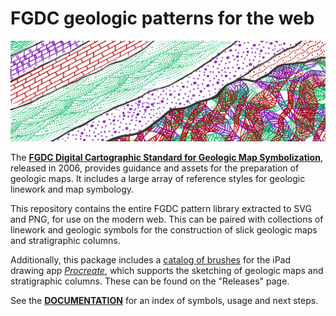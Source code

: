 # FGDC geologic patterns for the web

![Pattern example](doc/leader.png)

The [**FGDC Digital Cartographic Standard for Geologic Map
Symbolization**](fgdc_std), released in 2006, provides guidance and
assets for the preparation of geologic maps. It includes a large array
of reference styles for geologic linework and map symbology.

This repository contains the entire FGDC pattern library extracted to
SVG and PNG, for use on the modern web. This can be paired with collections of
linework and geologic symbols for the construction of slick geologic maps and
stratigraphic columns.

Additionally, this package includes
a [catalog of brushes](brushes) for the iPad drawing app
[*Procreate*](procreate), which supports the sketching
of geologic maps and stratigraphic columns. These can be found on the "Releases" page.

See the [**DOCUMENTATION**](documentation) for an index of symbols, usage and next steps.

[fgdc_std]: https://ngmdb.usgs.gov/fgdc_gds/geolsymstd/download.php
[documentation]: http://davenquinn.com/projects/geologic-patterns
[procreate]: https://procreate.art
[brushes]: https://github.com/davenquinn/geologic-patterns/releases/latest

